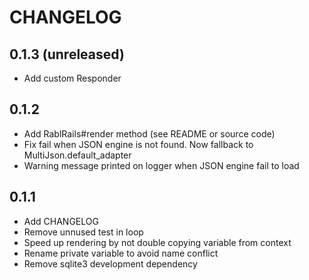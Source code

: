 # CHANGELOG

## 0.1.3 (unreleased)
  * Add custom Responder

## 0.1.2
  * Add RablRails#render method (see README or source code)
  * Fix fail when JSON engine is not found. Now fallback to MultiJson.default_adapter
  * Warning message printed on logger when JSON engine fail to load

## 0.1.1

  * Add CHANGELOG
  * Remove unnused test in loop
  * Speed up rendering by not double copying variable from context
  * Rename private variable to avoid name conflict
  * Remove sqlite3 development dependency